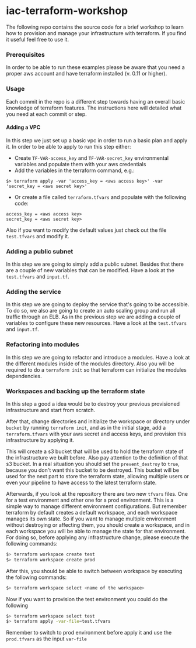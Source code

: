# iac-terraform-workshop

The following repo contains the source code for a brief workshop to learn how to provision and manage
your infrastructure with terraform. If you find it useful feel free to use it.

### Prerequisites

In order to be able to run these examples please be aware that you need a proper aws account and have terraform
installed (v. 0.11 or higher).

### Usage
Each commit in the repo is a different step towards having an overall basic knowledge of terraform features. The 
instructions here will detailed what you need at each commit or step. 

#### Adding a VPC
In this step we just set up a basic vpc in order to run a basic plan and apply it. In order to 
be able to apply to run this step either:
- Create `TF-VAR-access_key` and `TF-VAR-secret_key` environmental variables and populate them with your
aws credentials
- Add the variables in the terraform command, e.g.: 
```
$> terraform apply -var 'access_key = <aws access key>' -var 'secret_key = <aws secret key>'
```
- Or create a file called `terraform.tfvars` and populate with the following code: 
```
access_key = <aws access key>
secret_key = <aws secret key>
```

Also if you want to modify the default values just check out the file `test.tfvars` and modify it.

### Adding a public subnet
In this step we are going to simply add a public subnet. Besides that there are a couple of new variables that can be
modified. Have a look at the `test.tfvars` and `input.tf`.

### Adding the service
In this step we are going to deploy the service that's going to be accessible. To do so, we also 
are going to create an auto scaling group and run all traffic through an ELB. As in the previous
step we are adding a couple of variables to configure these new resources. Have a look at the 
`test.tfvars` and `input.tf`.

### Refactoring into modules
In this step we are going to refactor and introduce a modules. Have a look at the different modules inside
of the modules directory. 
Also you will be required to do a `terraform init` so that terraform can initialize the modules dependencies.


### Workspaces and backing up the terraform state

In this step a good a idea would be to destroy your previous provisioned infrastructure and start from scratch.

After that, change directories and initialize the workspace or directory under `bucket` by running 
`terraform init`, and as in the initial stage, add a `terraform.tfvars` with your aws secret and access keys, 
and provision this infrastructure by applying it.

This will create a s3 bucket that will be used to hold the terraform state of the infrastructure we built before.
Also pay attention to the definition of that s3 bucket. In a real situation you should set the `prevent_destroy` to `true`,
because you don't want this bucket to be destroyed. This bucket will be used for the next part to store 
the terraform state, allowing multiple users or even your pipeline to have access to the latest terraform state.

Afterwards, if you look at the repository there are two new `tfvars` files. One for a test environment and other one for
a prod environment. This is a simple way to manage different environment configurations. But remember
terraform by default creates a default workspace, and each workspace manages its own state. So if you want
to manage multiple environment without destroying or affecting them, you should create a workspace, and in each workspace
you will be able to manage the state for that environment. For doing so, before applying any infrastructure change,
please execute the following commands: 
```bash
$> terraform workspace create test
$> terraform workspace create prod
```
After this, you should be able to switch between workspace by executing the following commands:
```bash
$> terraform workspace select <name of the workspace>
```
Now if you want to provision the test environment you could do the following
```bash
$> terraform workspace select test 
$> terraform apply -var-file=test.tfvars
```
Remember to switch to prod environment before apply it and use the `prod.tfvars` as the input `var-file`



